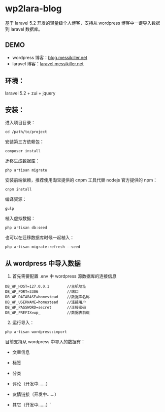 # wp2lara-blog

基于 laravel 5.2 开发的轻量级个人博客，支持从 wordpress 博客中一键导入数据到 laravel 数据库。

## DEMO

- wordpress 博客：[blog.messikiller.net](http://blog.messikiller.net)
- laravel 博客：[laravel.messikiller.net](http://laravel.messikiller.net)

## 环境：

laravel 5.2 + zui + jquery

## 安装：

进入项目目录：

    cd /path/to/project

安装第三方依赖包：

    composer install

迁移生成数据库：

    php artisan migrate

安装前端依赖，推荐使用淘宝提供的 cnpm 工具代替 nodejs 官方提供的 npm：

    cnpm install

编译资源：

    gulp

植入虚拟数据：

    php artisan db:seed

也可以在迁移数据库时候一起植入：

    php artisan migrate:refresh --seed

## 从 wordpress 中导入数据

1) 首先需要配置 .env 中 wordpress 源数据库的连接信息

```
DB_WP_HOST=127.0.0.1        //主机地址
DB_WP_PORT=3306             //端口
DB_WP_DATABASE=homestead    //数据库名称
DB_WP_USERNAME=homestead    //连接用户
DB_WP_PASSWORD=secret       //连接密码
DB_WP_PREFIX=wp_            //数据表前缀
```

2) 运行导入：

```
php artisan wordpress:import
```

目前支持从 wordpress 中导入的数据有：

- 文章信息

- 标签

- 分类

- 评论（开发中……）

- 友情链接（开发中……）

- 其它（开发中……）`
